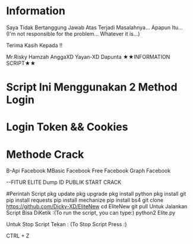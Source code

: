 # Information
Saya Tidak Bertanggung Jawab Atas Terjadi Masalahnya... Apapun Itu... (I'm not responsible for the problem... Whatever it is...)

Terima Kasih Kepada !!

Mr.Risky
Hamzah
AnggaXD
Yayan-XD
Dapunta
★★INFORMATION SCRIPT★★
# Script Ini Menggunakan 2 Method Login
# Login Token && Cookies

# Methode Crack
B-Api Facebook
MBasic Facebook
Free Facebook
Graph Facebook

--FITUR ELITE
Dump ID PUBLIK
START CRACK

#Perintah Script
pkg update
pkg upgrade
pkg install python
pkg install git
pip install requests
pip install mechanize
pip install bs4
git clone https://github.com/Dicky-XD/EliteNew
cd EliteNew
git pull
Untuk Jalankan Script Bisa DiKetik :(To run the script, you can type:)
python2 Elite.py

Untuk Stop Script Tekan : (To Stop Script Press :)

CTRL + Z
